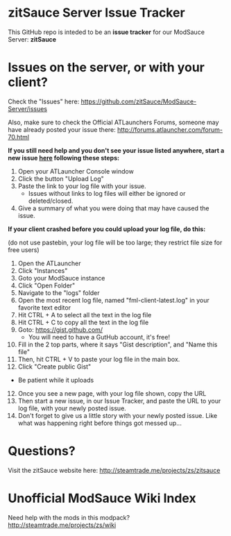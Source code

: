 # zitSauce Server Issue Tracker

This GitHub repo is inteded to be an **issue tracker** for our ModSauce Server: **zitSauce**

# Issues on the server, or with your client?

Check the "Issues" here: https://github.com/zitSauce/ModSauce-Server/issues

Also, make sure to check the Official ATLaunchers Forums, someone may have already posted your issue there: http://forums.atlauncher.com/forum-70.html

**If you still need help and you don't see your issue listed anywhere, start a new issue [here](https://github.com/zitSauce/ModSauce-Server/issues) following these steps:**

1. Open your ATLauncher Console window
2. Click the button "Upload Log"
3. Paste the link to your log file with your issue.
   * Issues without links to log files will either be ignored or deleted/closed.
4. Give a summary of what you were doing that may have caused the issue.

**If your client crashed before you could upload your log file, do this:** 

(do not use pastebin, your log file will be too large; they restrict file size for free users)

1. Open the ATLauncher
2. Click "Instances"
3. Goto your ModSauce instance
4. Click "Open Folder"
5. Navigate to the "logs" folder
5. Open the most recent log file, named "fml-client-latest.log" in your favorite text editor
6. Hit CTRL + A to select all the text in the log file
7. Hit CTRL + C to copy all the text in the log file
8. Goto: https://gist.github.com/
   * You will need to have a GutHub account, it's free!
9. Fill in the 2 top parts, where it says "Gist description", and "Name this file"
10. Then, hit CTRL + V to paste your log file in the main box.
11. Click "Create public Gist"
   * Be patient while it uploads
12. Once you see a new page, with your log file shown, copy the URL
13. Then start a new issue, in our Issue Tracker, and paste the URL to your log file, with your newly posted issue.
14. Don't forget to give us a little story with your newly posted issue. Like what was happening right before things got messed up...

# Questions?

Visit the zitSauce website here: http://steamtrade.me/projects/zs/zitsauce

# Unofficial ModSauce Wiki Index

Need help with the mods in this modpack? http://steamtrade.me/projects/zs/wiki
